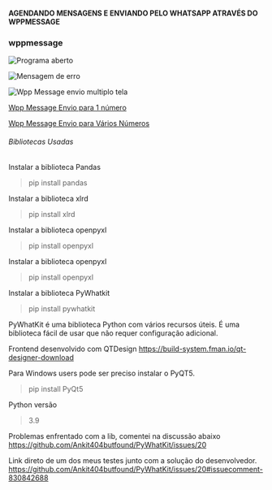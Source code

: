 #### AGENDANDO MENSAGENS E ENVIANDO PELO WHATSAPP ATRAVÉS DO WPPMESSAGE


### wppmessage
![Programa aberto](https://github.com/oliveiradeflavio/python/blob/master/wppmessage/imagens/wppmessage.png)

![Mensagem de erro](https://github.com/oliveiradeflavio/python/blob/master/wppmessage/imagens/wppmessage-error.png)

![Wpp Message envio multiplo tela](https://github.com/oliveiradeflavio/python/blob/master/wppmessage/imagens/wppmessagemulti-screen.png)


[Wpp Message Envio para 1 número](https://www.linkedin.com/posts/fladoliveira_interface-usei-o-qtdesign-e-a-linguagem-python-ugcPost-6794717202772721664-qER6) 

[Wpp Message Envio para Vários Números](https://www.linkedin.com/posts/fladoliveira_python-programming-activity-6795549380347871232-fbPz)

###### Bibliotecas Usadas
Instalar a biblioteca Pandas 
>pip install pandas

Instalar a biblioteca xlrd
>pip install xlrd

Instalar a biblioteca openpyxl
>pip install openpyxl

Instalar a biblioteca openpyxl
>pip install openpyxl

Instalar a biblioteca PyWhatkit
>pip install pywhatkit

PyWhatKit é uma biblioteca Python com vários recursos úteis. É uma biblioteca fácil de usar que não requer configuração adicional. 


Frontend desenvolvido com QTDesign
https://build-system.fman.io/qt-designer-download


Para Windows users pode ser preciso instalar o PyQT5.
>pip install PyQt5

Python versão
>3.9


Problemas enfrentado com a lib, comentei na discussão abaixo
https://github.com/Ankit404butfound/PyWhatKit/issues/20

Link direto de um dos meus testes junto com a solução do desenvolvedor. 
https://github.com/Ankit404butfound/PyWhatKit/issues/20#issuecomment-830842688




